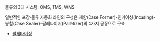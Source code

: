 물류의 3대 시스템: OMS, TMS, WMS

일반적인 포장·물류 자동화 라인의 구성은 제함(Case Former)-인케이싱(Incasing)-봉함(Case Sealer)-팔레타이저(Palletizer)의 4가지 공정으로 구축
- [팔레타이징]

[팔레타이징]: http://robotzine.co.kr/entry/249871
